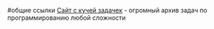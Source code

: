 #общие ссылки
[Сайт с кучей задачек](https://acmp.ru) - огромный архив задач по программированию любой сложности

